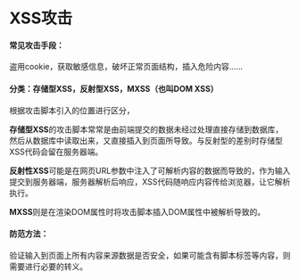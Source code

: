 # XSS攻击

#### 常见攻击手段：

盗用cookie，获取敏感信息，破坏正常页面结构，插入危险内容......

#### 分类：存储型XSS，反射型XSS，MXSS（也叫DOM XSS）

根据攻击脚本引入的位置进行区分，

​	**存储型XSS**的攻击脚本常常是由前端提交的数据未经过处理直接存储到数据库，然后从数据库中读取出来，又直接插入到页面所导致。与反射型的差别时存储型XSS代码会留在服务器端。

​	**反射性XSS**可能是在网页URL参数中注入了可解析内容的数据而导致的，作为输入提交到服务器端，服务器解析后响应，XSS代码随响应内容传给浏览器，让它解析执行。

​	**MXSS**则是在渲染DOM属性时将攻击脚本插入DOM属性中被解析导致的。

#### 防范方法：

验证输入到页面上所有内容来源数据是否安全，如果可能含有脚本标签等内容，则需要进行必要的转义。